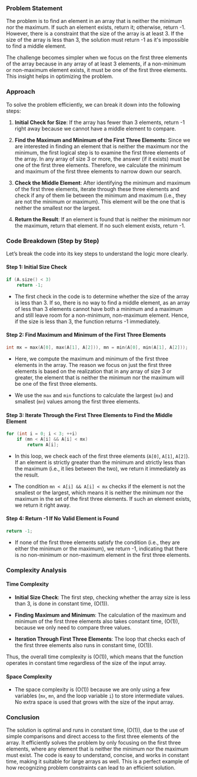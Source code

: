 ### Problem Statement

The problem is to find an element in an array that is neither the minimum nor the maximum. If such an element exists, return it; otherwise, return -1. However, there is a constraint that the size of the array is at least 3. If the size of the array is less than 3, the solution must return -1 as it's impossible to find a middle element.

The challenge becomes simpler when we focus on the first three elements of the array because in any array of at least 3 elements, if a non-minimum or non-maximum element exists, it must be one of the first three elements. This insight helps in optimizing the problem.

### Approach

To solve the problem efficiently, we can break it down into the following steps:

1. **Initial Check for Size**: If the array has fewer than 3 elements, return -1 right away because we cannot have a middle element to compare.
  
2. **Find the Maximum and Minimum of the First Three Elements**: Since we are interested in finding an element that is neither the maximum nor the minimum, the first logical step is to examine the first three elements of the array. In any array of size 3 or more, the answer (if it exists) must be one of the first three elements. Therefore, we calculate the minimum and maximum of the first three elements to narrow down our search.

3. **Check the Middle Element**: After identifying the minimum and maximum of the first three elements, iterate through these three elements and check if any of them lie between the minimum and maximum (i.e., they are not the minimum or maximum). This element will be the one that is neither the smallest nor the largest.

4. **Return the Result**: If an element is found that is neither the minimum nor the maximum, return that element. If no such element exists, return -1.

### Code Breakdown (Step by Step)

Let’s break the code into its key steps to understand the logic more clearly.

#### Step 1: Initial Size Check

```cpp
if (A.size() < 3)
    return -1;
```

- The first check in the code is to determine whether the size of the array is less than 3. If so, there is no way to find a middle element, as an array of less than 3 elements cannot have both a minimum and a maximum and still leave room for a non-minimum, non-maximum element. Hence, if the size is less than 3, the function returns -1 immediately.

#### Step 2: Find Maximum and Minimum of the First Three Elements

```cpp
int mx = max(A[0], max(A[1], A[2])), mn = min(A[0], min(A[1], A[2]));
```

- Here, we compute the maximum and minimum of the first three elements in the array. The reason we focus on just the first three elements is based on the realization that in any array of size 3 or greater, the element that is neither the minimum nor the maximum will be one of the first three elements. 

- We use the `max` and `min` functions to calculate the largest (`mx`) and smallest (`mn`) values among the first three elements.

#### Step 3: Iterate Through the First Three Elements to Find the Middle Element

```cpp
for (int i = 0; i < 3; ++i)
    if (mn < A[i] && A[i] < mx)
        return A[i];
```

- In this loop, we check each of the first three elements (`A[0]`, `A[1]`, `A[2]`). If an element is strictly greater than the minimum and strictly less than the maximum (i.e., it lies between the two), we return it immediately as the result.
  
- The condition `mn < A[i] && A[i] < mx` checks if the element is not the smallest or the largest, which means it is neither the minimum nor the maximum in the set of the first three elements. If such an element exists, we return it right away.

#### Step 4: Return -1 If No Valid Element is Found

```cpp
return -1;
```

- If none of the first three elements satisfy the condition (i.e., they are either the minimum or the maximum), we return -1, indicating that there is no non-minimum or non-maximum element in the first three elements.

### Complexity Analysis

#### Time Complexity

- **Initial Size Check**: The first step, checking whether the array size is less than 3, is done in constant time, \(O(1)\).
  
- **Finding Maximum and Minimum**: The calculation of the maximum and minimum of the first three elements also takes constant time, \(O(1)\), because we only need to compare three values.

- **Iteration Through First Three Elements**: The loop that checks each of the first three elements also runs in constant time, \(O(1)\).

Thus, the overall time complexity is \(O(1)\), which means that the function operates in constant time regardless of the size of the input array.

#### Space Complexity

- The space complexity is \(O(1)\) because we are only using a few variables (`mx`, `mn`, and the loop variable `i`) to store intermediate values. No extra space is used that grows with the size of the input array.

### Conclusion

The solution is optimal and runs in constant time, \(O(1)\), due to the use of simple comparisons and direct access to the first three elements of the array. It efficiently solves the problem by only focusing on the first three elements, where any element that is neither the minimum nor the maximum must exist. The code is easy to understand, concise, and works in constant time, making it suitable for large arrays as well. This is a perfect example of how recognizing problem constraints can lead to an efficient solution.